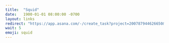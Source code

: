 ```yaml
---
title:  "Squid"
date:   1900-01-01 08:00:00 -0700
layout: links
redirect: "https://app.asana.com/-/create_task?project=200787944626650&name=squid&description=Added%20from%20shortlink"
wait: 5
emoji: squid
---
```



